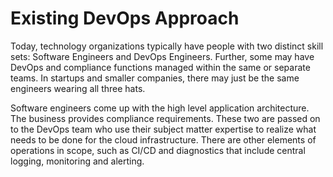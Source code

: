 # Existing DevOps Approach

Today, technology organizations typically have people with two distinct skill sets: Software Engineers and DevOps Engineers. Further, some may have DevOps and compliance functions managed within the same or separate teams. In startups and smaller companies, there may just be the same engineers wearing all three hats.

Software engineers come up with the high level application architecture. The business provides compliance requirements. These two are passed on to the DevOps team who use their subject matter expertise to realize what needs to be done for the cloud infrastructure. There are other elements of operations in scope, such as CI/CD and diagnostics that include central logging, monitoring and alerting.
